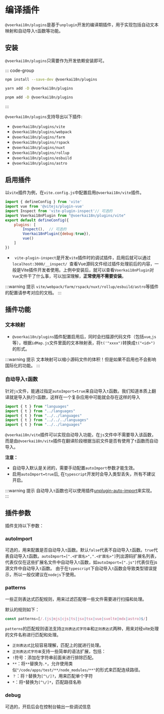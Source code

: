 # 编译插件

`@voerkai18n/plugins`是基于`unplugin`开发的编译期插件，用于实现包括自动文本映射和自动导入`t`函数等功能。

## 安装

`@voerkai18n/plugins`只需要作为开发依赖安装即可。

::: code-group

```bash [npm]
npm install --save-dev @voerkai18n/plugins
```
```bash [yarn]
yarn add -D @voerkai18n/plugins
```
```bash [pnpm]
pnpm add -D @voerkai18n/plugins
```
:::

`@voerkai18n/plugins`支持导出以下插件:
- `@voerkai18n/plugins/vite`  
- `@voerkai18n/plugins/webpack` 
- `@voerkai18n/plugins/farm` 
- `@voerkai18n/plugins/rspack` 
- `@voerkai18n/plugins/nuxt` 
- `@voerkai18n/plugins/rollup` 
- `@voerkai18n/plugins/esbuild` 
- `@voerkai18n/plugins/astro` 

## 启用插件

以`vite`插件为例，在`vite.config.js`中配置启用`@voerkai18n/vite`插件。

```javascript
import { defineConfig } from 'vite'
import vue from '@vitejs/plugin-vue'
import Inspect from 'vite-plugin-inspect'// 可选的
import Voerkai18nPlugin from "@voerkai18n/plugins/vite"
export default defineConfig({
    plugins: [
        Inspect(),  // 可选的
        Voerkai18nPlugin({debug:true}),
        vue()
    ]
})

```

- ` vite-plugin-inspect`是开发`vite`插件时的调试插件，启用后就可以通过`localhost:3000/__inspect/ `查看Vue源码文件经过插件处理前后的内容，一般是Vite插件开发者使用。上例中安装后，就可以查看`Voerkai18nPlugin`对`Vue`文件干了什么事，可以加深理解，**正常使用不需要安装**。

:::warning 提示
`vite/webpack/farm/rspack/nuxt/rollup/esbuild/astro`等插件的配置请参考对应的文档。 
:::

## 插件功能

### 文本映射

- `@voerkai18n/plugins`插件配置启用后，同时会扫描源代码文件（包括`vue`,`js`等），根据`idMap.js`文件里面的文本映射表，将`t('"xxxx")`转换成`t("<id>")`的形式。

:::warning 提示
文本映射可以缩小源码文件的体积！但是如果不启用也不会影响国际化的功能。
:::

### 自动导入`t`函数

针对`js`文件，能通过指定`autoImport=true`来自动导入`t`函数。我们知道本质上翻译就是导入执行`t`函数，这样在一个复杂应用中可能就会存在这样的导入

```javascript
import { t } from "languages"
import { t } from "../languages"
import { t } from "../../languages"
import { t } from "../../../languages"
import { t } from "../../languages"
```

`@voerkai18n/vite`插件可以实现自动导入功能，在`js`文件中不需要导入该函数，而是由`@voerkai18n/vite`插件在翻译阶段根据当前文件是否有使用了`t`函数而自动导入。

**注意：**
- 自动导入默认是关闭的，需要手动配置`autoImport`参数才能生效。
- 启用`autoImport=true`后, 在`typescript`开发时会导入类型丢失，所有不建议开启。

:::warning 提示
自动导入`t`函数也可以使用插件[unplugin-auto-import](https://www.npmjs.com/package/unplugin-auto-import)来实现。
:::

## 插件参数

插件支持以下参数：

### autoImport

可选的，用来配置是否自动导入`t`函数。默认`false`代表不自动导入`t`函数。`true`代表自动导入`t`函数。`autoImport=[".<扩展名>",".<扩展名>"]`列出源码扩展名列表，代表仅仅在这些扩展名文件中自动导入`t`函数，如`autoImport=[".js"]`代表仅在js源文件中自动导入`t`函数。
由于在`typescript`下自动导入`t`函数会导致类型错误提示，所以一般仅建议在`nodejs`下使用。

### patterns

一些正则表达式匹配规则，用来过滤匹配哪一些文件需要进行扫描和处理。

默认的规则如下：

```ts
const patterns=[/.(js|mjs|cjs|ts|jsx|tsx|vue|svelte|mdx|astro)$/]
```

`patterns`的匹配规则语法支持`正则表达式字符串`和`正则表达式`两种，用来对经vite处理的文件名称进行匹配和处理。

- `正则表达式`比较容易理解，匹配上的就进行处理。
- `正则表达式字符串`支持一些简单的语法扩展，包括：
- `!`符号：添加在字符串前面来进行排除匹配。
- `**`：将`**`替换为`.*`，允许使用类似`"/code/apps/test/**/node_modules/**"`的形式来匹配连续路径。
- `？`：将`？`替换为`[^\/]?`，用来匹配单个字符
- `*`：将`*`替换为`[^\/]*`，匹配路径名称


### debug

可选的，开启后会在控制台输出一些调试信息

 